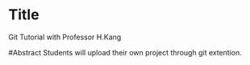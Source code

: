 # Title
Git Tutorial with Professor H.Kang

#Abstract
Students will upload their own project through git extention.
